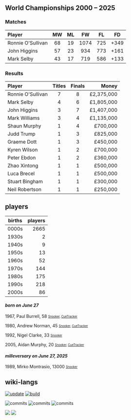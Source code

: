 ## World Championships 2000 – 2025
### Matches
|Player|MW|ML|FW|FL|FD|
|:-|:-:|:-:|:-:|:-:|:-:|
|Ronnie O'Sullivan|68|19|1074|725|+349|
|John Higgins|57|23|934|773|+161|
|Mark Selby|43|17|719|586|+133|

### Results
|Player|Titles|Finals|Money|
|:-|:-:|:-:|-:|
|Ronnie O'Sullivan|7|8|£2,375,000|
|Mark Selby|4|6|£1,805,000|
|John Higgins|3|7|£1,407,000|
|Mark Williams|3|4|£1,135,000|
|Shaun Murphy|1|4|£700,000|
|Judd Trump|1|3|£825,000|
|Graeme Dott|1|3|£450,000|
|Kyren Wilson|1|2|£700,000|
|Peter Ebdon|1|2|£360,000|
|Zhao Xintong|1|1|£500,000|
|Luca Brecel|1|1|£500,000|
|Stuart Bingham|1|1|£300,000|
|Neil Robertson|1|1|£250,000|

## players
| births | players |
| :----: | ------: |
| 0000s | 2665 |
| 1930s | 2 |
| 1940s | 9 |
| 1950s | 13 |
| 1960s | 52 |
| 1970s | 144 |
| 1980s | 175 |
| 1990s | 218 |
| 2000s | 86 |

#### ***born on June 27***
1967, Paul Burrell, 58 <sub><sup>[Snooker](http://www.snooker.org/res/index.asp?player=2001), [CueTracker](http://cuetracker.net/Players/paul-burrell/)</sup></sub>

1980, Andrew Norman, 45 <sub><sup>[Snooker](http://www.snooker.org/res/index.asp?player=60), [CueTracker](http://cuetracker.net/Players/andrew-norman/)</sup></sub>

1992, Nigel Clarke, 33 <sub><sup>[Snooker](http://www.snooker.org/res/index.asp?player=2902)</sup></sub>

2005, Aidan Murphy, 20 <sub><sup>[Snooker](http://www.snooker.org/res/index.asp?player=2755), [CueTracker](http://cuetracker.net/Players/aidan-murphy-ii/)</sup></sub>


#### ***milleversary on June 27, 2025***
1989, Mirko Montrasio, 13000 <sub><sup>[Snooker](http://www.snooker.org/res/index.asp?player=2890)</sup></sub>



## wiki-langs
[![update](https://github.com/dreamerminsk/wiki-langs/actions/workflows/update-tables.yml/badge.svg)](https://github.com/dreamerminsk/wiki-langs/actions/workflows/update-tables.yml)
[![build](https://github.com/dreamerminsk/wiki-langs/actions/workflows/build.yml/badge.svg)](https://github.com/dreamerminsk/wiki-langs/actions/workflows/build.yml)

![commits](https://img.shields.io/github/commit-activity/y/dreamerminsk/wiki-langs)
![commits](https://img.shields.io/github/commit-activity/m/dreamerminsk/wiki-langs)
![commits](https://img.shields.io/github/commit-activity/w/dreamerminsk/wiki-langs)

![](https://img.shields.io/github/languages/code-size/dreamerminsk/wiki-langs)
![](https://img.shields.io/github/repo-size/dreamerminsk/wiki-langs)


